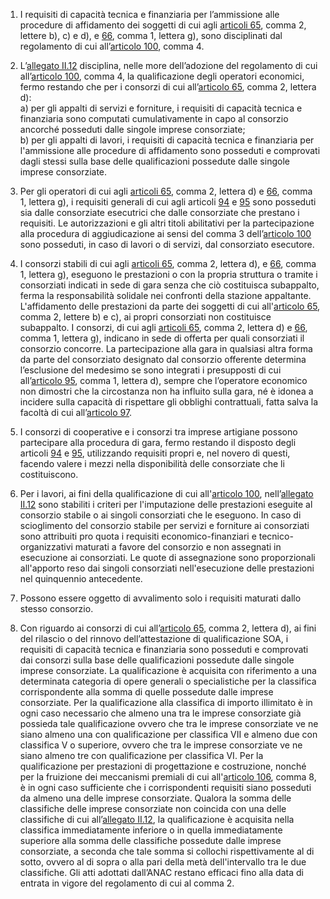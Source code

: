 1. I requisiti di capacità tecnica e finanziaria per l’ammissione alle procedure di affidamento dei soggetti di cui agli [articoli 65](/index.html?article=articolo-65&version=1), comma 2, lettere b), c) e d), e [66](/index.html?article=articolo-66&version=1), comma 1, lettera g), sono disciplinati dal regolamento di cui all’[articolo 100](/index.html?article=articolo-100&version=1), comma 4. 

2. L’[allegato II.12](/index.html?section=attachment-2-12&version=1) disciplina, nelle more dell’adozione del regolamento di cui all’[articolo 100](/index.html?article=articolo-100&version=1), comma 4, la qualificazione degli operatori economici, fermo restando che per i consorzi di cui all’[articolo 65](/index.html?article=articolo-65&version=1), comma 2, lettera d):<br>a) per gli appalti di servizi e forniture, i requisiti di capacità tecnica e finanziaria sono computati cumulativamente in capo al consorzio ancorché posseduti dalle singole imprese consorziate;<br>b) per gli appalti di lavori, i requisiti di capacità tecnica e finanziaria per l'ammissione alle procedure di affidamento sono posseduti e comprovati dagli stessi sulla base delle qualificazioni possedute dalle singole imprese consorziate.

3. Per gli operatori di cui agli [articoli 65](/index.html?article=articolo-65&version=1), comma 2, lettera d) e [66](/index.html?article=articolo-66&version=1), comma 1, lettera g), i requisiti generali di cui agli articoli [94](/index.html?article=articolo-94&version=1) e [95](/index.html?article=articolo-95&version=1) sono posseduti sia dalle consorziate esecutrici che dalle consorziate che prestano i requisiti. Le autorizzazioni e gli altri titoli abilitativi per la partecipazione alla procedura di aggiudicazione ai sensi del comma 3 dell’[articolo 100](/index.html?article=articolo-100&version=1) sono posseduti, in caso di lavori o di servizi, dal consorziato esecutore.

4. I consorzi stabili di cui agli [articoli 65](/index.html?article=articolo-65&version=1), comma 2, lettera d), e  [66](/index.html?article=articolo-66&version=1), comma 1, lettera g), eseguono le prestazioni o con la propria struttura o tramite i consorziati indicati in sede di gara senza che ciò costituisca subappalto, ferma la responsabilità solidale nei confronti della stazione appaltante. L'affidamento delle prestazioni da parte dei soggetti di cui all'[articolo 65](/index.html?article=articolo-65&version=1), comma 2, lettere b) e c), ai propri consorziati non costituisce subappalto. I consorzi, di cui agli [articoli 65](/index.html?article=articolo-65&version=1), comma 2, lettera d) e [66](/index.html?article=articolo-66&version=1), comma 1, lettera g), indicano in sede di offerta per quali consorziati il consorzio concorre. La partecipazione alla gara in qualsiasi altra forma da parte del consorziato designato dal consorzio offerente determina l’esclusione del medesimo se sono integrati i presupposti di cui all’[articolo 95](/index.html?article=articolo-95&version=1), comma 1, lettera d), sempre che l’operatore economico non dimostri che la circostanza non ha influito sulla gara, né è idonea a incidere sulla capacità di rispettare gli obblighi contrattuali, fatta salva la facoltà di cui all’[articolo 97](/index.html?article=articolo-97&version=1).

5. I consorzi di cooperative e i consorzi tra imprese artigiane possono partecipare alla procedura di gara, fermo restando il disposto degli articoli [94](/index.html?article=articolo-94&version=1) e [95](/index.html?article=articolo-95&version=1), utilizzando requisiti propri e, nel novero di questi, facendo valere i mezzi nella disponibilità delle consorziate che li costituiscono.

6. Per i lavori, ai fini della qualificazione di cui all'[articolo 100](/index.html?article=articolo-100&version=1), nell’[allegato II.12](/index.html?section=attachment-2-12&version=1) sono stabiliti i criteri per l'imputazione delle prestazioni eseguite al consorzio stabile o ai singoli consorziati che le eseguono. In caso di scioglimento del consorzio stabile per servizi e forniture ai consorziati sono attribuiti pro quota i requisiti economico-finanziari e tecnico-organizzativi maturati a favore del consorzio e non assegnati in esecuzione ai consorziati. Le quote di assegnazione sono proporzionali all'apporto reso dai singoli consorziati nell'esecuzione delle prestazioni nel quinquennio antecedente.

7. Possono essere oggetto di avvalimento solo i requisiti maturati dallo stesso consorzio.

8. Con riguardo ai consorzi di cui all’[articolo 65](/index.html?article=articolo-65&version=1), comma 2, lettera d), ai fini del rilascio o del rinnovo dell’attestazione di qualificazione SOA, i requisiti di capacità tecnica e finanziaria sono posseduti e comprovati dai consorzi sulla base delle qualificazioni possedute dalle singole imprese consorziate. La qualificazione è acquisita con riferimento a una determinata categoria di opere generali o specialistiche per la classifica corrispondente alla somma di quelle possedute dalle imprese consorziate. Per la qualificazione alla classifica di importo illimitato è in ogni caso necessario che almeno una tra le imprese consorziate già possieda tale qualificazione ovvero che tra le imprese consorziate ve ne siano almeno una con qualificazione per classifica VII e almeno due con classifica V o superiore, ovvero che tra le imprese consorziate ve ne siano almeno tre con qualificazione per classifica VI. Per la qualificazione per prestazioni di progettazione e costruzione, nonché per la fruizione dei meccanismi premiali di cui all'[articolo 106](/index.html?article=articolo-106&version=1), comma 8, è in ogni caso sufficiente che i corrispondenti requisiti siano posseduti da almeno una delle imprese consorziate. Qualora la somma delle classifiche delle imprese consorziate non coincida con una delle classifiche di cui all’[allegato II.12](/index.html?section=attachment-2-12&version=1), la qualificazione è acquisita nella classifica immediatamente inferiore o in quella immediatamente superiore alla somma delle classifiche possedute dalle imprese consorziate, a seconda che tale somma si collochi rispettivamente al di sotto, ovvero al di sopra o alla pari della metà dell'intervallo tra le due classifiche. Gli atti adottati dall’ANAC restano efficaci fino alla data di entrata in vigore del regolamento di cui al comma 2.